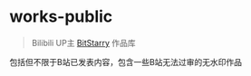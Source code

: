 # works-public

> Bilibili UP主 [BitStarry](https://space.bilibili.com/12761556) 作品库

包括但不限于B站已发表内容，包含一些B站无法过审的无水印作品
